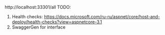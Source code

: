 http://localhost:33301/all
TODO:
1. Health checks: https://docs.microsoft.com/ru-ru/aspnet/core/host-and-deploy/health-checks?view=aspnetcore-3.1
2. SwaggerGen for interface

